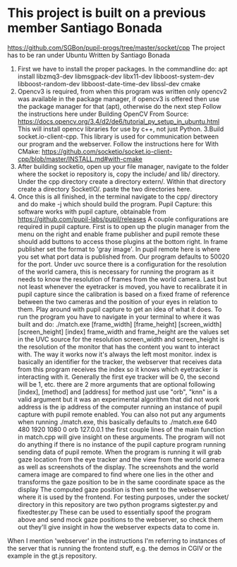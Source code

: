 # This project is built on a previous member Santiago Bonada
https://github.com/SGBon/pupil-progs/tree/master/socket/cpp
The project has to be ran under Ubuntu 
Written by Santiago Bonada
1. First we have to install the proper packages. In the commandline do:
apt install libzmq3-dev libmsgpack-dev libx11-dev libboost-system-dev libboost-random-dev libboost-date-time-dev libssl-dev cmake
2. Opencv3 is required, from when this program was written only opencv2 was available in the package manager, if opencv3 is offered then use the package manager for that (apt), otherwise do the next step
Follow the instructions here under Building OpenCV From Source: https://docs.opencv.org/3.4/d2/de6/tutorial_py_setup_in_ubuntu.html
This will install opencv libraries for use by c++, not just Python.
3.Build socket.io-client-cpp. This library is used for communication between our program and the webserver.
Follow the instructions here for With CMake: https://github.com/socketio/socket.io-client-cpp/blob/master/INSTALL.md#with-cmake
4. After building socketio, open up your file manager, navigate to the folder where the socket io repository is, copy the include/ and lib/ directory.
Under the cpp directory create a directory extern/. Within that directory create a directory SocketIO/. paste the two directories here.
5. Once this is all finished, in the terminal navigate to the cpp/ directory and do make -j which should build the program.
Pupil Capture:
this software works with pupil capture, obtainable from https://github.com/pupil-labs/pupil/releases
A couple configurations are required in pupil capture. First is to open up the plugin manager from the menu on the right and enable frame publisher and pupil remote
these should add buttons to access those plugins at the bottom right. In frame publisher set the format to 'gray image'. In pupil remote here is where you set what port data is published from. Our program defaults to 50020 for the port.
Under uvc source there is a configuration for the resolution of the world camera, this is necessary for running the program as it needs to know the resolution of frames from the world camera.
Last but not least whenever the eyetracker is moved, you have to recalibrate it in pupil capture since the calibration is based on a fixed frame of reference between the two cameras and the position of your eyes in relation to them.
Play around with pupil capture to get an idea of what it does.
To run the program you have to navigate in your terminal to where it was built and do:
./match.exe [frame_width] [frame_height] [screen_width] [screen_height] [index]
frame_width and frame_height are the values set in the UVC source for the resolution
screen_width and screen_height is the resolution of the monitor that has the content you want to interact with. The way it works now it's always the left most monitor.
index is basically an identifier for the tracker, the webserver that receives data from this program receives the index so it knows which eyetracker is interacting with it. Generally the first eye tracker will be 0, the second will be 1, etc.
there are 2 more arguments that are optional following [index], [method] and [address]
for method just use "orb", "knn" is a valid argument but it was an experimental algorithm that did not work
address is the ip address of the computer running an instance of pupil capture with pupil remote enabled.
You can also not put any arguments when running ./match.exe, this basically defaults to
./match.exe 640 480 1920 1080 0 orb 127.0.0.1
the first couple lines of the main function in match.cpp will give insight on these arguments.
The program will not do anything if there is no instance of the pupil capture program running sending data of pupil remote.
When the program is running it will grab gaze location from the eye tracker and the view from the world camera as well as screenshots of the display.
The screenshots and the world camera image are compared to find where one lies in the other and transforms the gaze position to be in the same coordinate space as the display
The computed gaze position is then sent to the webserver where it is used by the frontend.
For testing purposes, under the socket/ directory in this repository are two python programs sigtester.py and fixedtester.py
These can be used to essentially spoof the program above and send mock gaze positions to the webserver, so check them out they'll give insight in how the webserver expects data to come in.

When I mention 'webserver' in the instructions I'm referring to instances of the server that is running the frontend stuff, e.g. the demos in CGIV or the example in the gt.js repository. 
